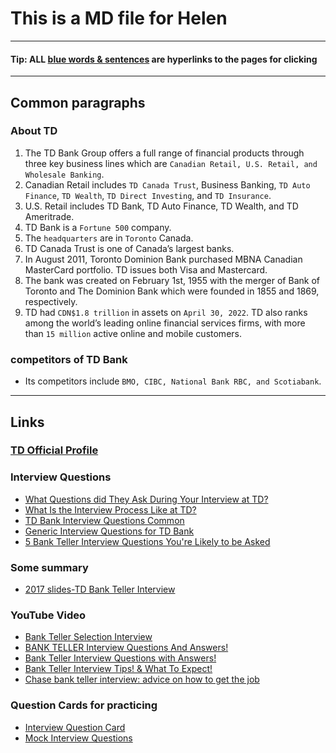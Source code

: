 # This is a MD file for Helen
***
#### Tip: ALL [blue words & sentences](README.md) are hyperlinks to the pages for clicking
***
## Common paragraphs

### About TD
1. The TD Bank Group offers a full range of financial products through three key business lines which are `Canadian Retail, U.S. Retail, and Wholesale Banking`.
2. Canadian Retail includes `TD Canada Trust`, Business Banking, `TD Auto Finance`, `TD Wealth`, `TD Direct Investing`, and `TD Insurance`.
3. U.S. Retail includes TD Bank, TD Auto Finance, TD Wealth, and TD Ameritrade.
4. TD Bank is a `Fortune 500` company.
5. The `headquarters` are in `Toronto` Canada. 
6. TD Canada Trust is one of Canada’s largest banks.
7. In August 2011, Toronto Dominion Bank purchased MBNA Canadian MasterCard portfolio.  TD issues both Visa and Mastercard. 
8. The bank was created on February 1st, 1955 with the merger of Bank of Toronto and The Dominion Bank which were founded in 1855 and 1869, respectively.
9. TD had `CDN$1.8 trillion` in assets on `April 30, 2022`. TD also ranks among the world’s leading online financial services firms, with more than `15 million` active online and mobile customers.
### competitors of TD Bank
- Its competitors include `BMO, CIBC, National Bank RBC, and Scotiabank`.
***
## Links
### [TD Official Profile](https://www.td.com/about-tdbfg/corporate-information/corporate-profile/profile.jsp#:~:text=TD%20Bank%2C%20America's%20Most%20Convenient%20Bank%2C%20is%20one%20of%20the,Metro%20D.C.%2C%20the%20Carolinas%20and)
### Interview Questions
- [What Questions did They Ask During Your Interview at TD?](https://ca.indeed.com/cmp/Td-Bank/faq/what-questions-did-they-ask-during-your-interview-at-td-bank?quid=1bc6vft8r5j52dn9)
- [What Is the Interview Process Like at TD?](https://ca.indeed.com/cmp/Td-Bank/faq/what-is-the-interview-process-like-at-td-bank?quid=1bofsk3ve5j4pds2)
- [TD Bank Interview Questions Common](https://worknearyou.ca/td-bank-interview-questions)
- [Generic Interview Questions for TD Bank](https://www.ncesc.com/td-bank-interview-questions/)
- [5 Bank Teller Interview Questions You're Likely to be Asked](https://www.snagajob.com/blog/post/bank-teller-job-interview-questions)
### Some summary
- [2017 slides-TD Bank Teller Interview](https://www.slideshare.net/coursetake/td-bank-teller-interview)
### YouTube Video
- [Bank Teller Selection Interview](https://www.youtube.com/watch?v=FxW50eFooJs)
- [BANK TELLER Interview Questions And Answers!](https://www.youtube.com/watch?v=QAie1iacewc)
- [Bank Teller Interview Questions with Answers!](https://www.youtube.com/watch?v=Sp1DWIllRUQ)
- [Bank Teller Interview Tips! & What To Expect!](https://www.youtube.com/watch?v=UYT_v8Iq3W4)
- [Chase bank teller interview: advice on how to get the job](https://www.youtube.com/watch?v=bImUeJCw-nA)
### Question Cards for practicing
- [Interview Question Card](https://quizlet.com/ca/281090817/td-bank-interview-flash-cards/)
- [Mock Interview Questions](https://www.mockquestions.com/company/TD+Bank/)